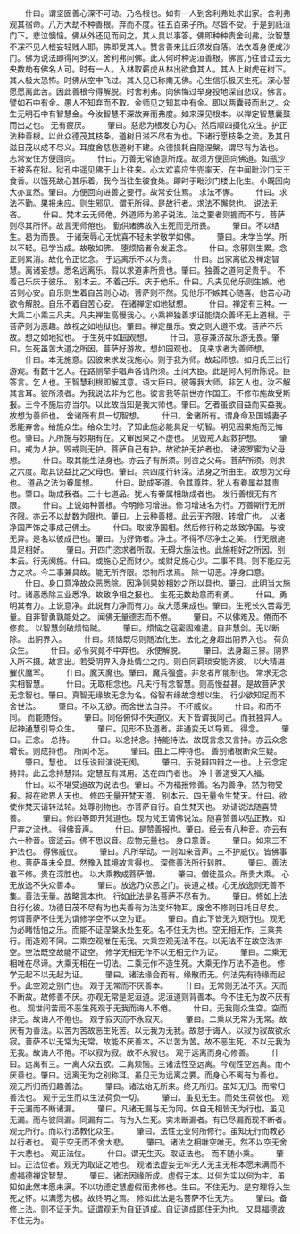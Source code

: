 <!-- { "loadSidebar": true } -->
　　什曰。谓坚固善心深不可动。乃名根也。如有一人到舍利弗处求出家。舍利弗观其宿命。八万大劫不种善根。弃而不度。往五百弟子所。尽皆不受。于是到祇洹门下。悲泣懊恼。佛从外还见而问之。其人具以事答。佛即种种责舍利弗。汝智慧不深不见人根妄轻贱人耶。佛即受其人。赞言善来比丘须发自落。法衣着身便成沙门。佛为说法即得阿罗汉。舍利弗问佛。此人何时种泥洹善根。佛言乃往昔过去无央数劫有佛名人可。时有一人。入林取薪虎从林出欲食其人。其人上树虎在树下。其人极大恐怖。时佛从空中飞过。其人见已称南无佛。心生信乐极厌生死。深心誓愿愿离此苦。因此善根今得解脱。时舍利弗。向佛悔过举身投地深自悲叹。佛言。譬如石中有金。愚人不知弃而不取。金师见之知其中有金。即以两囊鼓而出之。众生无明石中有智慧金。今汝智慧不深故弃而弗度。如来深见根本。以禅定智慧囊鼓而出之也。
无有疲厌。
　　肇曰。慈悲为根发心为心。然后顺四摄化众生。护正法种善根。以此众德茂其枝条。道树日滋不尽有为也。下诸行愿枝条之流。及其日滋日茂以成不尽义。耳度舍慈悲道树不建。众德损耗自隐涅槃。谓尽有为法也。
志常安住方便回向。
　　什曰。万善无常随意所成。故须方便回向佛道。如瓶沙王被系在狱。狱孔中遥见佛于山上往来。心大欢喜应生兜率天。在中闻毗沙门天王食香。以饿死故心甚乐着。我今当往生彼食处。即时于毗沙门楼上化生。小既回向大亦宜然。肇曰。方便回向进善之要行。故常安住焉。
求法不懈。
　　什曰。求法不勤。果报未应。则生邪见。谓无所得。是故行者。求法不懈怠也。
说法无吝。
　　什曰。梵本云无师倦。外道师为弟子说法。法之要者则握而不与。菩萨则尽其所怀。故言无师倦也。
勤供诸佛故入生死而无所畏。
　　肇曰。不以结生。曷为而畏。
于诸荣辱心无忧喜不轻未学敬学如佛。
　　肇曰。未学当学。所以不轻。已学当成。故敬如佛。
堕烦恼者令发正念。
　　什曰。念邪则生累。念正则累消。故化令正忆念。
于远离乐不以为贵。
　　什曰。出家离欲及禅定智慧。离诸妄想。悉名远离乐。假以求道非所贵也。肇曰。独善之道何足贵乎。
不着己乐庆于彼乐。
别本云。不着己乐。庆于他乐。什曰。凡夫见他乐则生嫉。他苦则心安。自乐则生着自苦则心动。菩萨则不然。见他乐不嫉其心随喜。他苦心动欲令解脱。自乐不着自苦心安。
在诸禅定如地狱想。
　　什曰。禅定有三种。一大乘二小乘三凡夫。凡夫禅生高慢我心。小乘禅独善求证能烧众善坏无上道根。于菩萨则为恶趣。故视之如地狱也。肇曰。禅定虽乐。安之则大道不成。菩萨不乐故。想之如地狱也。
于生死中如园观想。
　　什曰。意存兼济故乐游无畏。肇曰。生死虽苦大道之所因。菩萨好游故。想如园观也。
见来求者为善师想。
　　什曰。本无施意。因彼来求发我施心。则于我为师。故起师想。如月氏王出行游观。有数千乞人。在路侧举手唱声各请所须。王问大臣。此是何人何所陈说。臣答言。乞人也。王智慧利根即解其意。语大臣曰。彼等我大师。非乞人也。汝不解其言耳。彼所须者。为我说法非为乞也。彼言我等前世亦作国王。不修布施故受斯报。王今不施后亦当尔。以此故当知是我大师也。肇曰。乞者虽欲自益而实益我。故想为善师也。
舍诸所有具一切智想。
　　什曰。舍诸所有。谓身命及国城妻子悉能弃舍。给施众生。给众生时。了知此施必能具足一切智。明见因果施而无悔也。肇曰。凡所施与妙期有在。又审因果之不虚也。
见毁戒人起救护想。
　　肇曰。戒为人护。毁戒则无护。菩萨自己有护。故欲护无护者也。
诸波罗蜜为父母想。
　　什曰。取其能生法身也。亦云子有所须。则咨之父母。菩萨所须。则求之六度。取其饶益比之父母也。肇曰。余四度行转深。法身之所由生。故想为父母也。
道品之法为眷属想。
　　什曰。助成圣道。令其尊胜。犹人有眷属益其贵也。肇曰。助成我者。三十七道品。犹人有眷属相助成者也。
发行善根无有齐限。
　　什曰。上说始种善根。今明修习增进。修习增进名为行。万善斯行无所齐限。亦云不以劫数为限也。肇曰。上云种善根。此云无齐限。转增广也。
以诸净国严饰之事成己佛土。
　　什曰。取彼净国相。然后修行称之故致净国。与彼无异。是名以彼成己也。肇曰。为好饰者。净土。不得不尽净土之美。
行无限施具足相好。
　　肇曰。开四门恣求者所取。无碍大施法也。此施相好之所因。别本云。行无阂施。什曰。或施心足而财少。或财足施心少。二事不具。则不能应无方之求。今二事兼具故。能无所齐限。恣物所求焉。
除一切恶。净身口意。
　　什曰。身口意净故众恶悉除。因净则果妙相妙之所以具也。肇曰。此明当大施时。诸恶悉除三业悉净。故致净相之报也。
生死无数劫意而有勇。
　　什曰。勇明其有力。上说意净。此说有力净而有力。故大愿果成也。肇曰。生死长久苦毒无量。自非智勇孰能处之。
闻佛无量德志而不倦。
　　肇曰。不以佛难及。倦而不修矣。
以智慧剑破烦恼贼。
　　肇曰。烦恼之寇密固难遣。自非慧剑。无以断除。
出阴界入。
　　什曰。烦恼既尽则随法化生。法化之身超出阴界入也。
荷负众生。
　　什曰。必令究竟不中弃也。
永使解脱。
　　肇曰。法身超三界。阴界入所不摄。故言出。若受阴界入身处情尘之内。则自同羁琐安能济彼。
以大精进摧伏魔军。
　　什曰。魔天魔也。肇曰。魔兵强盛。非怠者所能制也。
常求无念实相智慧。
　　什曰。无取相念也。凡夫行有念智慧。则高慢益甚。是故菩萨求无念智也。肇曰。真智无缘故无念为名。俗智有缘故念想以生。
行少欲知足而不舍世法。
　　肇曰。不以无欲。而舍世法自异。
不坏威仪。
　　什曰。和而不同。
而能随俗。
　　肇曰。同俗俯仰不失道仪。天下皆谓我同己。而我独异人。
起神通慧引导众生。
　　肇曰。见形不及道者。非通变无以导焉。
得念。
　　肇曰。正念。
总持。
　　什曰。以念持念。持能持法。故既言念又言持。亦云众念增长。则成持也。
所闻不忘。
　　肇曰。由上二种持也。
善别诸根断众生疑。
　　肇曰。慧也。
以乐说辩演说无阂。
　　肇曰。乐说辩四辩之一也。上云念定持辩。此云念持慧辩。定慧互有其用。迭在四门者也。
净十善道受天人福。
　　什曰。以不堪受道故为说法也。肇曰。不为福报修善。名为善净。然为物受报。报在欲界人天也。
修四无量开梵天道。
别本云。四无量令生梵天。什曰。欲使作梵天请转法轮。处尊别物也。亦菩萨自行。自生梵天也。
劝请说法随喜赞善。
　　肇曰。修四等即开梵道也。现为梵王请佛说法。随喜赞善以弘正教。如尸弃之流也。
得佛音声。
　　什曰。是赞善报也。肇曰。经云有八种音。亦云有六十种音。密迹云。佛不思议音。应物无量也。
身口意善。
　　肇曰。如来三不护法也。
得佛威仪。
　　肇曰。凡所举动。一则如来音声。三不护威仪。皆佛事也。菩萨虽未全具。然豫入其境故言得也。
深修善法所行转胜。
　　肇曰。善法谁不修。贵在深胜也。
以大乘教成菩萨僧。
　　肇曰。僧徒虽众。所贵大乘。
心无放逸不失众善本。
　　肇曰。放逸乃众恶之门。丧道之根。心无放逸则无善不集。善法无量。故略言本也。
行如此法是名菩萨不尽有为。
　　肇曰。修如上法自行化彼。功德日茂不尽有为也夫善有为法变坏物耳。废舍不修则日耗日尽矣。
何谓菩萨不住无为谓修学空不以空为证。
　　肇曰。自此下皆无为观行也。观无为必睹恬怕之乐。而能不证涅槃永处生死。名不住无为也。空无相无作。三乘共行。而造观不同。二乘空观唯在无我。大乘空观无法不在。以无法不在故空法亦空。空法既空故能不证空。
修学无相无作不以无相无作为证。
　　肇曰。二乘无相唯在尽谛。大乘无相在一切法。二乘无作不造生死。大乘无作万法不造也。
修学无起不以无起为证。
　　肇曰。诸法缘会而有。缘散而无。何法先有待缘而起乎。此空观之别门也。
观于无常而不厌善本。
　　什曰。无常则无法不灭。灭而不断故。故修善不厌。亦观无常是泥洹道。泥洹道则背善本。今不住无为故不厌有也。
观世间苦而不恶生死观于无我而诲人不倦。
　　什曰。无我则众生空。空而非无。故诲人不倦也。
观于寂灭而不永寂灭。
　　肇曰。二乘以无常为无常。故厌有为善法。以苦为苦故恶生死苦。以无我为无我。故怠于诲人。以寂为寂故欲永寂。菩萨不以无常为无常。故能不厌善本。不以苦为苦。故不恶生死。不以无我为无我。故诲人不倦。不以寂为寂。故不永寂也。
观于远离而身心修善。
　　什曰。远离有三。一离人众五欲。二离烦恼。三诸法性空远离。今观性空远离。而不厌善也。肇曰。远离无为之别称耳。虽见无为远离之要。而身心不离有为善也。
观无所归而归趣善法。
　　肇曰。诸法始无所来。终无所归。虽知无归。而常归善法也。
观于无生而以生法荷负一切。
　　肇曰。虽见无生。而处生荷彼也。
观于无漏而不断诸漏。
　　肇曰。凡诸无漏与无为同。体自无相皆无为行也。虽见无漏。而与彼同漏。同漏有二。有为入生死。实未断漏者。有已尽漏而现不断者。
观无所行。而以行法教化众生。
　　肇曰。法性无业何所修行。虽知无行而教必以行者也。
观于空无而不舍大悲。
　　肇曰。诸法之相唯空唯无。然不以空无舍于大悲也。
观正法位。
　　什曰。谓无生灭。取证法也。
而不随小乘。
　　肇曰。正法位者。观无为取证之地也。
观诸法虚妄无牢无人无主无相本愿未满而不虚福德禅定智慧。
　　肇曰。诸法因缘所成。虚假无本。以何为实以何为主。虽知如此然本愿未满。不以功德定慧虚假而弗修也。生曰。不住无为。是穷理将入生死之怀。以满愿为极。故终明之焉。
修如此法是名菩萨不住无为。
　　肇曰。备修上法。则不证无为。证谓观无为自证道成。自证道成即住无为也。
又具福德故不住无为。
